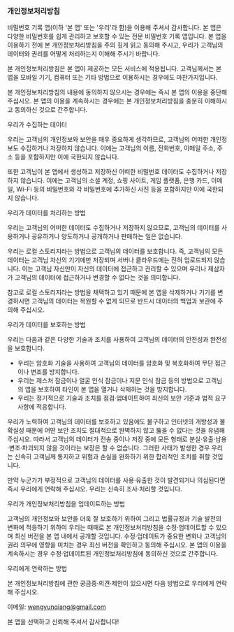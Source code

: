 
### 개인정보처리방침

비밀번호 기록 앱(이하 '본 앱' 또는 '우리'라 함)을 이용해 주셔서 감사합니다. 본 앱은 다양한 비밀번호를 쉽게 관리하고 보호할 수 있는 전문 비밀번호 기록 앱입니다. 본 앱을 이용하기 전에 본 개인정보처리방침을 주의 깊게 읽고 동의해 주시고, 우리가 고객님의 데이터와 권리를 어떻게 처리하는지 이해해 주시기 바랍니다.

본 개인정보처리방침은 본 앱이 제공하는 모든 서비스에 적용됩니다. 고객님께서는 본 앱을 모바일 기기, 컴퓨터 또는 기타 방법으로 이용하시는 경우에도 마찬가지입니다.

본 개인정보처리방침의 내용에 동의하지 않으시는 경우에는 즉시 본 앱의 이용을 중단해 주십시오. 본 앱의 이용을 계속하시는 경우에는 본 개인정보처리방침을 충분히 이해하시고 동의하신 것으로 간주합니다.

우리가 수집하는 데이터

우리는 고객님의 개인정보와 보안을 매우 중요하게 생각하므로, 고객님의 어떠한 개인정보도 수집하거나 저장하지 않습니다. 이에는 고객님의 이름, 전화번호, 이메일 주소, 주소 등을 포함하지만 이에 국한되지 않습니다.

또한 고객님이 본 앱에서 생성하고 저장하신 어떠한 비밀번호 데이터도 수집하거나 저장하지 않습니다. 이에는 고객님의 소셜 계정, 쇼핑 사이트, 게임 플랫폼, 은행 카드, 이메일, Wi-Fi 등의 비밀번호와 각 비밀번호에 추가하신 사진 등을 포함하지만 이에 국한되지 않습니다.

우리가 데이터를 처리하는 방법

우리는 고객님의 어떠한 데이터도 수집하거나 저장하지 않으므로, 고객님의 데이터를 사용하거나 공유하거나 양도하거나 공개하거나 판매하는 일은 없습니다.

우리는 로컬 스토리지라는 방법으로 고객님의 데이터를 보호합니다. 즉, 고객님의 모든 데이터는 고객님 자신의 기기에만 저장되며 서버나 클라우드에는 전혀 업로드되지 않습니다. 이는 고객님 자신만이 자신의 데이터에 접근하고 관리할 수 있으며 우리나 제삼자가 고객님의 데이터에 접근하거나 변경할 수 없다는 것을 의미합니다.

참고로 로컬 스토리지라는 방법을 채택하고 있기 때문에 본 앱을 삭제하거나 기기를 변경하시면 고객님의 데이터는 복원할 수 없게 되므로 반드시 데이터의 백업과 보관에 주의해 주십시오.

우리가 데이터를 보호하는 방법

우리는 다음과 같은 다양한 기술과 조치를 사용하여 고객님의 데이터의 안전성과 완전성을 보호합니다.

- 우리는 암호화 기술을 사용하여 고객님의 데이터를 암호화 및 복호화하여 무단 접근이나 변조를 방지합니다.
- 우리는 제스처 잠금이나 얼굴 인식 잠금이나 지문 인식 잠금 등의 방법으로 고객님의 앱을 보호하여 타인이 본 앱을 열거나 삭제하는 것을 방지합니다.
- 우리는 정기적으로 기술과 조치를 점검·업데이트하여 최신의 보안 기준과 법적 요구사항에 적응합니다.

우리가 노력하여 고객님의 데이터를 보호하고 있음에도 불구하고 인터넷의 개방성과 불확실성 때문에 어떤 보안 조치도 절대적으로 완벽하지 않고 뚫을 수 없다는 것을 유념해 주십시오. 따라서 고객님의 데이터가 전송 중이나 저장 중에 모든 형태로 분실·유출·남용·변조·파괴되지 않을 것이라는 보장은 할 수 없습니다. 그러한 사태가 발생한 경우 우리는 신속히 고객님께 통지하고 위험과 손실을 완화하기 위한 합리적인 조치를 취할 것입니다.

만약 누군가가 부정적으로 고객님의 데이터를 사용·유출한 것이 발견되거나 의심된다면 즉시 우리에게 연락해 주십시오. 우리는 신속히 조사·처리할 것입니다.

우리가 개인정보처리방침을 업데이트하는 방법

고객님의 개인정보와 보안을 더욱 잘 보호하기 위하여 그리고 법률규정과 기술 발전의 변화에 적응하기 위하여 우리는 때때로 본 개인정보처리방침을 수정·업데이트할 수 있으며 최신 버전을 본 앱 내에서 공개할 것입니다. 수정·업데이트가 중요한 변화나 고객님의 권리 의무에 영향을 미치는 경우 최신 버전을 확인하고 동의해 주십시오. 본 앱의 이용을 계속하시는 경우 수정·업데이트된 개인정보처리방침에 동의하신 것으로 간주합니다.

우리에게 연락하는 방법

본 개인정보처리방침에 관한 궁금증·의견·제안이 있으시면 다음 방법으로 우리에게 연락해 주십시오.

이메일: wengyunqiang@gmail.com

본 앱을 선택하고 신뢰해 주셔서 감사합니다!
